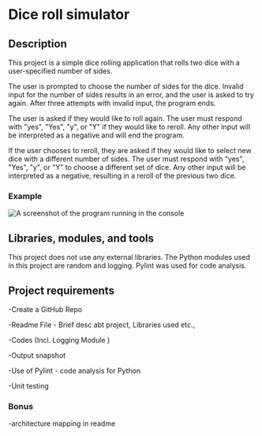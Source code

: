 # Dice roll simulator

## Description

This project is a simple dice rolling application that rolls two dice with a user-specified number of sides. 

The user is prompted to choose the number of sides for the dice. Invalid input for the number of sides results in an error, and the user is asked to try again. After three attempts with invalid input, the program ends.

The user is asked if they would like to roll again. The user must respond with "yes", "Yes", "y", or "Y" if they would like to reroll. Any other input will be interpreted as a negative and will end the program.

If the user chooses to reroll, they are asked if they would like to select new dice with a different number of sides. The user must respond with "yes", "Yes", "y", or "Y" to choose a different set of dice. Any other input will be interpreted as a negative, resulting in a reroll of the previous two dice.

### Example

![A screenshot of the program running in the console](https://github.com/pstapleton1925/DiceScript/blob/main/screenshots/2021-12-26%2016_37_44-pyProjectAmpCAE%20-%20Replit%20%E2%80%94%20Mozilla%20Firefox.png?raw=true)

## Libraries, modules, and tools

This project does not use any external libraries. The Python modules used in this project are random and logging. Pylint was used for code analysis.

## Project requirements
-Create a GitHub Repo

-Readme File - Brief desc abt project, Libraries used etc.,

-Codes (Incl. Logging Module )

-Output snapshot

-Use of Pylint - code analysis for Python

-Unit testing

### Bonus
-architecture mapping in readme
